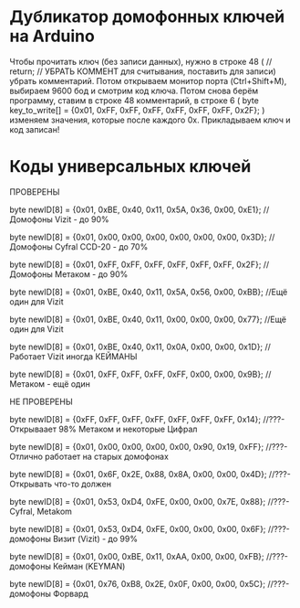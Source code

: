 # Дубликатор домофонных ключей на Arduino

Чтобы прочитать ключ (без записи данных), нужно в строке 48 ( // return; // УБРАТЬ КОММЕНТ для считывания, поставить для записи) убрать комментарий. Потом открываем монитор порта (Ctrl+Shift+M), выбираем 9600 бод и смотрим код ключа.
Потом снова берём программу, ставим в строке 48 комментарий, в строке 6 (  byte key_to_write[] = {0x01, 0xFF, 0xFF, 0xFF, 0xFF, 0xFF, 0xFF, 0x2F}; ) изменяем значения, которые после каждого 0x. Прикладываем ключ и код записан!

# Коды универсальных ключей


ПРОВЕРЕНЫ

byte newID[8] = {0x01, 0xBE, 0x40, 0x11, 0x5A, 0x36, 0x00, 0xE1}; //Домофоны Vizit - до 90%

byte newID[8] = {0x01, 0x00, 0x00, 0x00, 0x00, 0x00, 0x00, 0x3D}; //Домофоны Cyfral CCD-20 - до 70%

byte newID[8] = {0x01, 0xFF, 0xFF, 0xFF, 0xFF, 0xFF, 0xFF, 0x2F}; //Домофоны Метаком - до 90%  

byte newID[8] = {0x01, 0xBE, 0x40, 0x11, 0x5A, 0x56, 0x00, 0xBB}; //Ещё один для Vizit

byte newID[8] = {0x01, 0xBE, 0x40, 0x11, 0x00, 0x00, 0x00, 0x77}; //Ещё один для Vizit    

byte newID[8] = {0x01, 0xBE, 0x40, 0x11, 0x0A, 0x00, 0x00, 0x1D}; //Работает Vizit иногда КЕЙМАНЫ         

byte newID[8] = {0x01, 0xFF, 0xFF, 0xFF, 0xFF, 0x00, 0x00, 0x9B}; //Метаком - ещё один

НЕ ПРОВЕРЕНЫ         

byte newID[8] = {0xFF, 0xFF, 0xFF, 0xFF, 0xFF, 0xFF, 0xFF, 0x14}; //???-Открываает 98% Метаком и некоторые Цифрал     

byte newID[8] = {0x01, 0x00, 0x00, 0x00, 0x00, 0x90, 0x19, 0xFF}; //???-Отлично работает на старых домофонах     

byte newID[8] = {0x01, 0x6F, 0x2E, 0x88, 0x8A, 0x00, 0x00, 0x4D}; //???-Открывать что-то должен     

byte newID[8] = {0x01, 0x53, 0xD4, 0xFE, 0x00, 0x00, 0x7E, 0x88}; //???-Cyfral, Metakom     

byte newID[8] = {0x01, 0x53, 0xD4, 0xFE, 0x00, 0x00, 0x00, 0x6F}; //???-домофоны Визит (Vizit) - до 99%       

byte newID[8] = {0x01, 0x00, 0xBE, 0x11, 0xAA, 0x00, 0x00, 0xFB}; //???-домофоны Кейман (KEYMAN)     

byte newID[8] = {0x01, 0x76, 0xB8, 0x2E, 0x0F, 0x00, 0x00, 0x5C}; //???-домофоны Форвард
